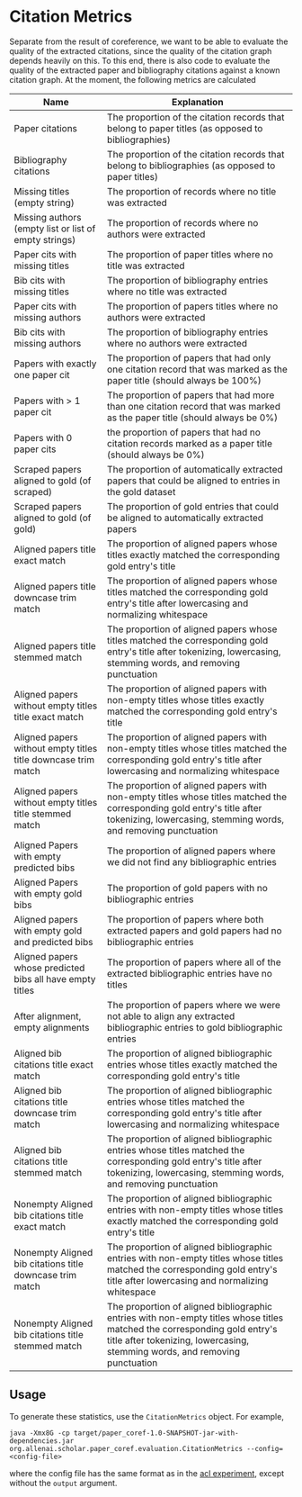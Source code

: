 # Citation Metrics #

Separate from the result of coreference, we want to be able to evaluate the quality of the extracted citations, since the quality of the citation graph depends heavily on this. To this end, there is also code to evaluate the quality of the extracted paper and bibliography citations against a known citation graph. At the moment, the following metrics are calculated

| Name | Explanation |
| ---- | ----------- |
| Paper citations | The proportion of the citation records that belong to paper titles (as opposed to bibliographies) |
| Bibliography citations | The proportion of the citation records that belong to bibliographies (as opposed to paper titles) |
| Missing titles (empty string) | The proportion of records where no title was extracted |
| Missing authors (empty list or list of empty strings) | The proportion of records where no authors were extracted |
| Paper cits with missing titles | The proportion of paper titles where no title was extracted |
| Bib cits with missing titles | The proportion of bibliography entries where no title was extracted |
| Paper cits with missing authors | The proportion of papers titles where no authors were extracted |
| Bib cits with missing authors | The proportion of bibliography entries where no authors were extracted |
| Papers with exactly one paper cit | The proportion of papers that had only one citation record that was marked as the paper title (should always be 100%) |
| Papers with > 1 paper cit | The proportion of papers that had more than one citation record that was marked as the paper title (should always be 0%) |
| Papers with 0 paper cits | the proportion of papers that had no citation records marked as a paper title (should always be 0%) |
| Scraped papers aligned to gold (of scraped) | The proportion of automatically extracted papers that could be aligned to entries in the gold dataset |
| Scraped papers aligned to gold (of gold) | The proportion of gold entries that could be aligned to automatically extracted papers |
| Aligned papers title exact match | The proportion of aligned papers whose titles exactly matched the corresponding gold entry's title |
| Aligned papers title downcase trim match | The proportion of aligned papers whose titles matched the corresponding gold entry's title after lowercasing and normalizing whitespace |
| Aligned papers title stemmed match | The proportion of aligned papers whose titles matched the corresponding gold entry's title after tokenizing, lowercasing, stemming words, and removing punctuation |
| Aligned papers without empty titles title exact match | The proportion of aligned papers with non-empty titles whose titles exactly matched the corresponding gold entry's title |
| Aligned papers without empty titles title downcase trim match | The proportion of aligned papers with non-empty titles whose titles matched the corresponding gold entry's title after lowercasing and normalizing whitespace |
| Aligned papers without empty titles title stemmed match | The proportion of aligned papers with non-empty titles whose titles matched the corresponding gold entry's title after tokenizing, lowercasing, stemming words, and removing punctuation |
| Aligned Papers with empty predicted bibs | The proportion of aligned papers where we did not find any bibliographic entries |
| Aligned Papers with empty gold bibs | The proportion of gold papers with no bibliographic entries |
| Aligned papers with empty gold and predicted bibs | The proportion of papers where both extracted papers and gold papers had no bibliographic entries |
| Aligned papers whose predicted bibs all have empty titles | The proportion of papers where all of the extracted bibliographic entries have no titles |
| After alignment, empty alignments | The proportion of papers where we were not able to align any extracted bibliographic entries to gold bibliographic entries |
| Aligned bib citations title exact match | The proportion of aligned bibliographic entries whose titles exactly matched the corresponding gold entry's title |
Aligned bib citations title downcase trim match | The proportion of aligned bibliographic entries whose titles matched the corresponding gold entry's title after lowercasing and normalizing whitespace |
Aligned bib citations title stemmed match | The proportion of aligned bibliographic entries whose titles matched the corresponding gold entry's title after tokenizing, lowercasing, stemming words, and removing punctuation |
Nonempty Aligned bib citations title exact match | The proportion of aligned bibliographic entries with non-empty titles whose titles exactly matched the corresponding gold entry's title |
Nonempty Aligned bib citations title downcase trim match | The proportion of aligned bibliographic entries with non-empty titles whose titles matched the corresponding gold entry's title after lowercasing and normalizing whitespace |
Nonempty Aligned bib citations title stemmed match | The proportion of aligned bibliographic entries with non-empty titles whose titles matched the corresponding gold entry's title after tokenizing, lowercasing, stemming words, and removing punctuation |


## Usage ##

To generate these statistics, use the ```CitationMetrics``` object. For example,

```
java -Xmx8G -cp target/paper_coref-1.0-SNAPSHOT-jar-with-dependencies.jar org.allenai.scholar.paper_coref.evaluation.CitationMetrics --config=<config-file>
```

where the config file has the same format as in the [acl experiment](acl_paper_coreference.md), except without the ```output``` argument.
